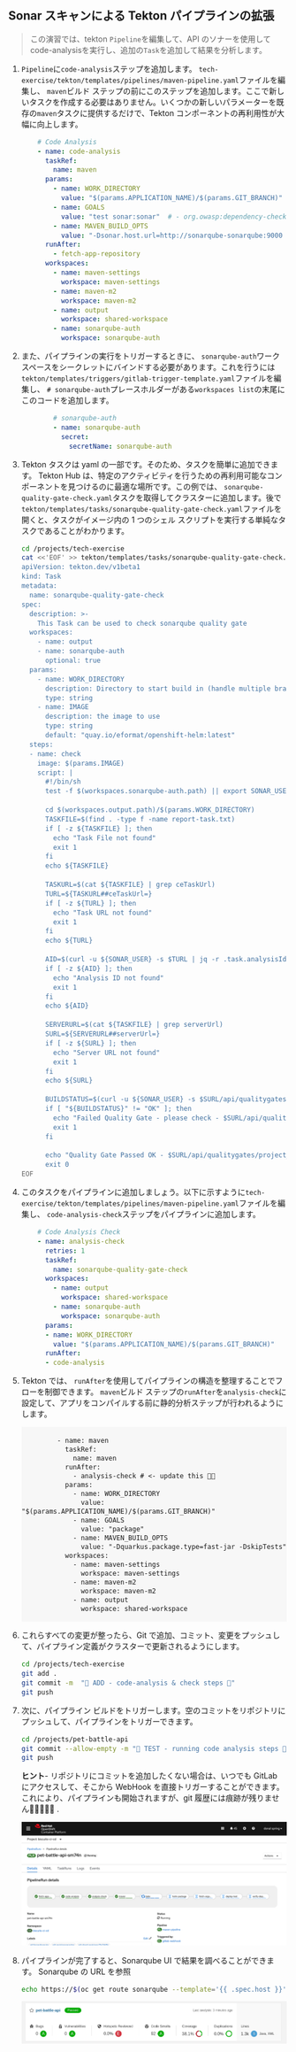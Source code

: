 ## Sonar スキャンによる Tekton パイプラインの拡張

> この演習では、tekton `Pipeline`を編集して、API のソナーを使用してcode-analysisを実行し、追加の`Task`を追加して結果を分析します。

1. `Pipeline`に`code-analysis`ステップを追加します。 `tech-exercise/tekton/templates/pipelines/maven-pipeline.yaml`ファイルを編集し、 `maven`ビルド ステップの前にこのステップを追加します。ここで新しいタスクを作成する必要はありません。いくつかの新しいパラメーターを既存の`maven`タスクに提供するだけで、Tekton コンポーネントの再利用性が大幅に向上します。

    ```yaml
        # Code Analysis
        - name: code-analysis
          taskRef:
            name: maven
          params:
            - name: WORK_DIRECTORY
              value: "$(params.APPLICATION_NAME)/$(params.GIT_BRANCH)"
            - name: GOALS
              value: "test sonar:sonar"  # - org.owasp:dependency-check-maven:check
            - name: MAVEN_BUILD_OPTS
              value: "-Dsonar.host.url=http://sonarqube-sonarqube:9000 -Dsonar.userHome=/tmp/sonar"
          runAfter:
            - fetch-app-repository
          workspaces:
            - name: maven-settings
              workspace: maven-settings
            - name: maven-m2
              workspace: maven-m2
            - name: output
              workspace: shared-workspace
            - name: sonarqube-auth
              workspace: sonarqube-auth
    ```

2. また、パイプラインの実行をトリガーするときに、 `sonarqube-auth`ワークスペースをシークレットにバインドする必要があります。これを行うには`tekton/templates/triggers/gitlab-trigger-template.yaml`ファイルを編集し、 `# sonarqube-auth`プレースホルダーがある`workspaces list`の末尾にこのコードを追加します。

    ```yaml
            # sonarqube-auth
            - name: sonarqube-auth
              secret:
                secretName: sonarqube-auth
    ```

3. Tekton タスクは yaml の一部です。そのため、タスクを簡単に追加できます。 Tekton Hub は、特定のアクティビティを行うための再利用可能なコンポーネントを見つけるのに最適な場所です。この例では、 `sonarqube-quality-gate-check.yaml`タスクを取得してクラスターに追加します。後で`tekton/templates/tasks/sonarqube-quality-gate-check.yaml`ファイルを開くと、タスクがイメージ内の 1 つのシェル スクリプトを実行する単純なタスクであることがわかります。

    ```bash
    cd /projects/tech-exercise
    cat <<'EOF' >> tekton/templates/tasks/sonarqube-quality-gate-check.yaml
    apiVersion: tekton.dev/v1beta1
    kind: Task
    metadata:
      name: sonarqube-quality-gate-check
    spec:
      description: >-
        This Task can be used to check sonarqube quality gate
      workspaces:
        - name: output
        - name: sonarqube-auth
          optional: true
      params:
        - name: WORK_DIRECTORY
          description: Directory to start build in (handle multiple branches)
          type: string
        - name: IMAGE
          description: the image to use
          type: string
          default: "quay.io/eformat/openshift-helm:latest"
      steps:
      - name: check
        image: $(params.IMAGE)
        script: |
          #!/bin/sh
          test -f $(workspaces.sonarqube-auth.path) || export SONAR_USER="$(cat $(workspaces.sonarqube-auth.path)/username):$(cat $(workspaces.sonarqube-auth.path)/password)"
      
          cd $(workspaces.output.path)/$(params.WORK_DIRECTORY)
          TASKFILE=$(find . -type f -name report-task.txt)
          if [ -z ${TASKFILE} ]; then
            echo "Task File not found"
            exit 1
          fi
          echo ${TASKFILE}

          TASKURL=$(cat ${TASKFILE} | grep ceTaskUrl)
          TURL=${TASKURL##ceTaskUrl=}
          if [ -z ${TURL} ]; then
            echo "Task URL not found"
            exit 1
          fi
          echo ${TURL}

          AID=$(curl -u ${SONAR_USER} -s $TURL | jq -r .task.analysisId)
          if [ -z ${AID} ]; then
            echo "Analysis ID not found"
            exit 1
          fi
          echo ${AID}

          SERVERURL=$(cat ${TASKFILE} | grep serverUrl)
          SURL=${SERVERURL##serverUrl=}
          if [ -z ${SURL} ]; then
            echo "Server URL not found"
            exit 1
          fi
          echo ${SURL}

          BUILDSTATUS=$(curl -u ${SONAR_USER} -s $SURL/api/qualitygates/project_status?analysisId=${AID} | jq -r .projectStatus.status)
          if [ "${BUILDSTATUS}" != "OK" ]; then
            echo "Failed Quality Gate - please check - $SURL/api/qualitygates/project_status?analysisId=${AID}"
            exit 1
          fi

          echo "Quality Gate Passed OK - $SURL/api/qualitygates/project_status?analysisId=${AID}"
          exit 0
    EOF
    ```

4. このタスクをパイプラインに追加しましょう。以下に示すように`tech-exercise/tekton/templates/pipelines/maven-pipeline.yaml`ファイルを編集し、 `code-analysis-check`ステップをパイプラインに追加します。

    ```yaml
        # Code Analysis Check
        - name: analysis-check
          retries: 1
          taskRef:
            name: sonarqube-quality-gate-check
          workspaces:
            - name: output
              workspace: shared-workspace
            - name: sonarqube-auth
              workspace: sonarqube-auth
          params:
          - name: WORK_DIRECTORY
            value: "$(params.APPLICATION_NAME)/$(params.GIT_BRANCH)"
          runAfter:
          - code-analysis
    ```

5. Tekton では、 `runAfter`を使用してパイプラインの構造を整理することでフローを制御できます。 `maven`ビルド ステップの`runAfter`を`analysis-check`に設定して、アプリをコンパイルする前に静的分析ステップが行われるようにします。

     <div class="highlight" style="background: #f7f7f7"><pre><code class="language-yaml">
            - name: maven
              taskRef:
                name: maven
              runAfter:
                - analysis-check # &lt;- update this 💪💪
              params:
                - name: WORK_DIRECTORY
                  value: "$(params.APPLICATION_NAME)/$(params.GIT_BRANCH)"
                - name: GOALS
                  value: "package"
                - name: MAVEN_BUILD_OPTS
                  value: "-Dquarkus.package.type=fast-jar -DskipTests"
              workspaces:
                - name: maven-settings
                  workspace: maven-settings
                - name: maven-m2
                  workspace: maven-m2
                - name: output
                  workspace: shared-workspace
        </code></pre></div>
    

6. これらすべての変更が整ったら、Git で追加、コミット、変更をプッシュして、パイプライン定義がクラスターで更新されるようにします。

    ```bash
    cd /projects/tech-exercise
    git add .
    git commit -m  "🥽 ADD - code-analysis & check steps 🥽"
    git push
    ```

7. 次に、パイプライン ビルドをトリガーします。空のコミットをリポジトリにプッシュして、パイプラインをトリガーできます。

    ```bash
    cd /projects/pet-battle-api
    git commit --allow-empty -m "🧦 TEST - running code analysis steps 🧦"
    git push
    ```

     <p class="warn"><b>ヒント</b>- リポジトリにコミットを追加したくない場合は、いつでも GitLab にアクセスして、そこから WebHook を直接トリガーすることができます。これにより、パイプラインも開始されますが、git 履歴には痕跡が残りません🧙‍♀️✨🧙‍♀️ .</p>

    ![images/sonar-pb-api-code-quality](images/sonar-pb-api-code-quality.png)

8. パイプラインが完了すると、Sonarqube UI で結果を調べることができます。 Sonarqube の URL を参照

    ```bash
    echo https://$(oc get route sonarqube --template='{{ .spec.host }}' -n ${TEAM_NAME}-ci-cd)
    ```

    ![images/sonar-pb-api.png](images/sonar-pb-api.png)
